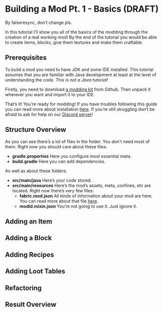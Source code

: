# Building a Mod Pt. 1 - Basics (DRAFT)

By falseresync, don’t change pls.

In this tutorial I’ll show you all of the basics of the modding through
the creation of a real working mod\! By the end of the tutorial you
would be able to create items, blocks, give them textures and make them
craftable.

## Prerequisites

To build a mod you need to have JDK and some IDE installed. This
tutorial assumes that you are familiar with Java development at least at
the level of understanding the code. *This is not a Java tutorial\!*

Firstly, you need to download [a modding
kit](https://github.com/FabricMC/fabric-example-mod) from Github. Then
unpack it wherever you want and import it to your IDE.

That’s it\! You’re ready for modding\! If you have troubles following
this guide you can read more about installation [here](../Tutorials/setup.md).
If you’re still struggling don’t be afraid to ask for help on our
[Discord server](https://discord.gg/v6v4pMv)\!

## Structure Overview

As you can see there’s a lot of files in the folder. You don’t need most
of them. Right now you should care about these files:

- **gradle.properties** Here you configure most essential meta.
- **build.gradle** Here you can add dependencies.

As well as about these folders:

- **src/main/java** Here’s your code stored.
- **src/main/resources** Here’s the mod’s assets, meta, confines, etc
  are located. Right now there’s very few files:
  - **fabric.mod.json** All kinds of information about your mod are
    here. You can read more about that file
    [here](../Documentation/fabric_mod_json.md).
  - **modid.mixin.json** You’re not going to use it. Just ignore it.

## Adding an Item

## Adding a Block

## Adding Recipes

## Adding Loot Tables

## Refactoring

## Result Overview

